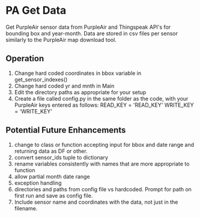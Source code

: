 # PA Get Data  
Get PurpleAir sensor data from PurpleAir and Thingspeak API's for bounding box and year-month.
Data are stored in csv files per sensor similarly to the PurpleAir map download tool.

## Operation  
1. Change hard coded coordinates in bbox variable in get_sensor_indexes()
2. Change hard coded yr and mnth in Main
3. Edit the directory paths as appropriate for your setup
4. Create a file called config.py in the same folder as the code, with your PurpleAir keys entered as follows:
    READ_KEY = 'READ_KEY'
    WRITE_KEY = 'WRITE_KEY'

## Potential Future Enhancements
1. change to class or function accepting input for bbox and date range and returning data as DF or other.
2. convert sensor_ids tuple to dictionary
3. rename variables consistently with names that are more appropriate to function
4. allow partial month date range
5. exception handling
6. directories and paths from config file vs hardcoded. Prompt for path on first run and save as config file.
7. Include sensor name and coordinates with the data, not just in the filename.
